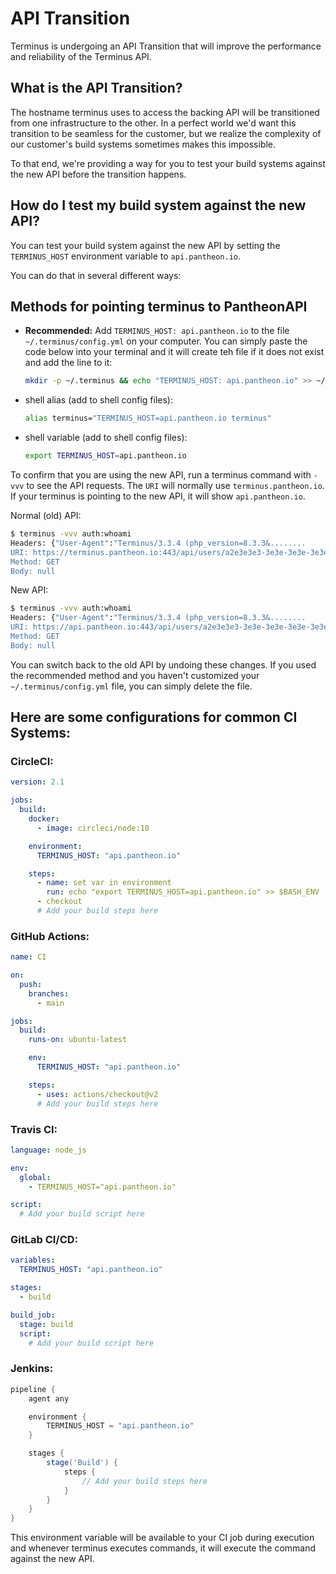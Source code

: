 # API Transition

Terminus is undergoing an API Transition that will improve the performance and reliability of the Terminus API.

## What is the API Transition?

The hostname terminus uses to access the backing API will be transitioned from one infrastructure to the other.
In a perfect world we'd want this transition to be seamless for the customer, but we realize the complexity
of our customer's build systems sometimes makes this impossible.

To that end, we're providing a way for you to test your build systems against the new API before the transition happens.

## How do I test my build system against the new API?

You can test your build system against the new API by setting the `TERMINUS_HOST` environment variable to `api.pantheon.io`.

You can do that in several different ways:

## Methods for pointing terminus to PantheonAPI

*   **Recommended:** Add `TERMINUS_HOST: api.pantheon.io` to the file `~/.terminus/config.yml` on your computer. You can simply paste the code below into your terminal and it will create teh file if it does not exist and add the line to it:

    ```bash
    mkdir -p ~/.terminus && echo "TERMINUS_HOST: api.pantheon.io" >> ~/.terminus/config.yml
    ```

*   shell alias (add to shell config files):

    ```bash
    alias terminus="TERMINUS_HOST=api.pantheon.io terminus"
    ```

*   shell variable (add to shell config files):

    ```bash
    export TERMINUS_HOST=api.pantheon.io
    ```


To confirm that you are using the new API, run a terminus command with `-vvv` to see the API requests. The `URI` will normally use `terminus.pantheon.io`.  If your terminus is pointing to the new API, it will show `api.pantheon.io`.

Normal (old) API:

```bash
$ terminus -vvv auth:whoami
Headers: {"User-Agent":"Terminus/3.3.4 (php_version=8.3.3&........
URI: https://terminus.pantheon.io:443/api/users/a2e3e3e3-3e3e-3e3e-3e3e-3e3e3e3e3e3e
Method: GET
Body: null
```

New API:

```bash
$ terminus -vvv auth:whoami
Headers: {"User-Agent":"Terminus/3.3.4 (php_version=8.3.3&........
URI: https://api.pantheon.io:443/api/users/a2e3e3e3-3e3e-3e3e-3e3e-3e3e3e3e3e3e
Method: GET
Body: null
```

You can switch back to the old API by undoing these changes.  If you used the recommended method and you haven't customized your `~/.terminus/config.yml` file, you can simply delete the file.

## Here are some configurations for common CI Systems:

### CircleCI:

```yaml
version: 2.1

jobs:
  build:
    docker:
      - image: circleci/node:10

    environment:
      TERMINUS_HOST: "api.pantheon.io"

    steps:
      - name: set var in environment
        run: echo "export TERMINUS_HOST=api.pantheon.io" >> $BASH_ENV
      - checkout
      # Add your build steps here
```

### GitHub Actions:

```yaml
name: CI

on:
  push:
    branches:
      - main

jobs:
  build:
    runs-on: ubuntu-latest

    env:
      TERMINUS_HOST: "api.pantheon.io"

    steps:
      - uses: actions/checkout@v2
      # Add your build steps here
```

### Travis CI:

```yaml
language: node_js

env:
  global:
    - TERMINUS_HOST="api.pantheon.io"

script:
  # Add your build script here
```

### GitLab CI/CD:

```yaml
variables:
  TERMINUS_HOST: "api.pantheon.io"

stages:
  - build

build_job:
  stage: build
  script:
    # Add your build script here
```

### Jenkins:

```groovy
pipeline {
    agent any

    environment {
        TERMINUS_HOST = "api.pantheon.io"
    }

    stages {
        stage('Build') {
            steps {
                // Add your build steps here
            }
        }
    }
}
```

This environment variable will be available to your CI job during execution and whenever terminus executes commands, it will execute the command against the new API.
